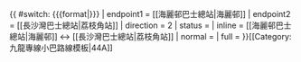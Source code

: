 {{ #switch: {{{format|}}}
  | endpoint1 = [[海麗邨巴士總站|海麗邨]]
  | endpoint2 = [[長沙灣巴士總站|荔枝角站]]
  | direction = 2
  | status =
  | inline = [[海麗邨巴士總站|海麗邨]] ↔ [[長沙灣巴士總站|荔枝角站]]
  | normal =
  | full =
}}<noinclude>[[Category:九龍專線小巴路線模板|44A]]</noinclude>